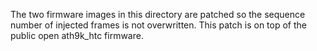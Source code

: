 The two firmware images in this directory are patched so the sequence number
of injected frames is not overwritten. This patch is on top of the public
open ath9k_htc firmware.
